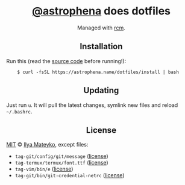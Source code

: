 <div align="center">
  <h1><a href="https://github.com/astrophena">@astrophena</a> does dotfiles</h1>
  <p>Managed with <a href="https://github.com/thoughtbot/rcm">rcm</a>.</p>
</div>

<div align="center">
  <h2>Installation</h2>
</div>

Run this (read the [source code](install.sh) before running!):

        $ curl -fsSL https://astrophena.name/dotfiles/install | bash

<div align="center">
  <h2>Updating</h2>
</div>

Just run `u`. It will pull the latest changes, symlink new files and reload `~/.bashrc`.

<div align="center">
  <h2>License</h2>
</div>

[MIT](LICENSE.md) © [Ilya Mateyko](https://github.com/astrophena), except files:

* `tag-git/config/git/message` ([license](https://github.com/thoughtbot/dotfiles/blob/master/LICENSE))
* `tag-termux/termux/font.ttf` ([license](https://github.com/tonsky/FiraCode/blob/master/LICENSE))
* `tag-vim/bin/e` ([license](https://github.com/holman/dotfiles/blob/master/LICENSE.md))
* `tag-git/bin/git-credential-netrc` ([license](https://github.com/git/git/blob/master/contrib/credential/netrc/git-credential-netrc.perl#L69))
